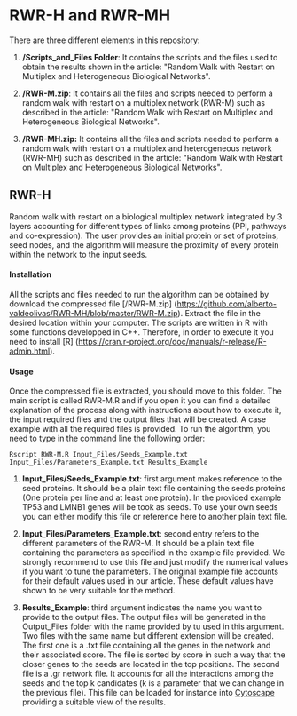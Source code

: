 # RWR-H and RWR-MH

There are three different elements in this repository: 

1. **/Scripts_and_Files Folder**: It contains the scripts and the files used to obtain the results shown in the article: "Random Walk with Restart on Multiplex and Heterogeneous Biological Networks". 

2. **/RWR-M.zip**: It contains all the files and scripts needed to perform a random walk with restart on a multiplex network (RWR-M) such as described in the article: "Random Walk with Restart on Multiplex and Heterogeneous Biological Networks".

3. **/RWR-MH.zip:** It contains all the files and scripts needed to perform a random walk with restart on a multiplex and heterogeneous network (RWR-MH) such as described in the article: "Random Walk with Restart on Multiplex and Heterogeneous Biological Networks".

## RWR-H 

Random walk with restart on a biological multiplex network integrated by 3 layers accounting for different types of links among proteins (PPI, pathways and co-expression). The user provides an initial protein or set of proteins, seed nodes, and the algorithm will measure the proximity of every protein within the network to the input seeds. 

#### Installation

All the scripts and files needed to run the algorithm can be obtained by download the compressed file [/RWR-M.zip] (https://github.com/alberto-valdeolivas/RWR-MH/blob/master/RWR-M.zip). Extract the file in the desired location within your computer. The scripts are written in R with some functions developped in C++. Therefore, in order to execute it you need to install [R] (https://cran.r-project.org/doc/manuals/r-release/R-admin.html). 

#### Usage

Once the compressed file is extracted, you should move to this folder. The main script is called RWR-M.R and if you open it you can find a detailed explanation of the process along with instructions about how to execute it, the input required files and the output files that will be created. A case example with all the required files is provided. To run the algorithm, you need to type in the command line the following order: 

`Rscript RWR-M.R Input_Files/Seeds_Example.txt Input_Files/Parameters_Example.txt Results_Example`

1. **Input_Files/Seeds_Example.txt**: first argument makes reference to the seed proteins. It should be a plain text file containing the seeds proteins (One protein per line and at least one protein). In the provided example TP53 and LMNB1 genes will be took as seeds. To use your own seeds you can either modify this file or reference here to another plain text file. 

2. **Input_Files/Parameters_Example.txt**: second entry refers to the different parameters of the RWR-M. It should be a plain text file containing the parameters as specified in the example file provided. We strongly recommend to use this file and just modify the numerical values if you want to tune the parameters. The original example file accounts for their default values used in our article. These default values have shown to be very suitable for the method.

3. **Results_Example**: third argument indicates the name you want to provide to the output files. The output files will be generated in the Output_Files folder with the name provided by tu used in this argument. Two files with the same name but different extension will be created. The first one is a .txt file containing all the genes in the network and their associated score. The file is sorted by score in such a way that the closer genes to the seeds are located in the top positions. The second file is a .gr network file. It accounts for all the interactions among the seeds and the top k candidates (k is a parameter that we can change in the previous file). This file can be loaded for instance into [Cytoscape](http://www.cytoscape.org/) providing a suitable view of the results. 



